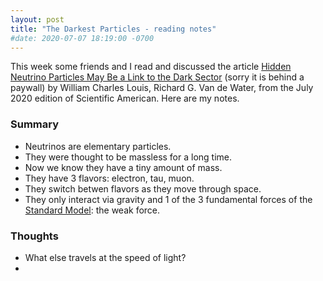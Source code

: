 ```yaml
---
layout: post
title: "The Darkest Particles - reading notes"
#date: 2020-07-07 18:19:00 -0700
---
```


This week some friends and I read and discussed the article [Hidden Neutrino Particles May Be a Link to the Dark Sector](https://www.scientificamerican.com/article/hidden-neutrino-particles-may-be-a-link-to-the-dark-sector/) (sorry it is behind a paywall) by William Charles Louis, Richard G. Van de Water, from the July 2020 edition of Scientific American. Here are my notes.

### Summary
* Neutrinos are elementary particles.
* They were thought to be massless for a long time.
* Now we know they have a tiny amount of mass.
* They have 3 flavors: electron, tau, muon.
* They switch betwen flavors as they move through space.
* They only interact via gravity and 1 of the 3 fundamental forces of the [Standard Model](https://en.wikipedia.org/wiki/Standard_Model): the weak force.

### Thoughts
* What else travels at the speed of light?
* 